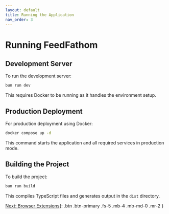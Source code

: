 ```yaml
---
layout: default
title: Running the Application
nav_order: 3
---
```


# Running FeedFathom

## Development Server

To run the development server:

```bash
bun run dev
```

This requires Docker to be running as it handles the environment setup.

## Production Deployment

For production deployment using Docker:

```bash
docker compose up -d
```

This command starts the application and all required services in production mode.

## Building the Project

To build the project:

```bash
bun run build
```

This compiles TypeScript files and generates output in the `dist` directory.

[Next: Browser Extensions](./extensions.md){: .btn .btn-primary .fs-5 .mb-4 .mb-md-0 .mr-2 } 